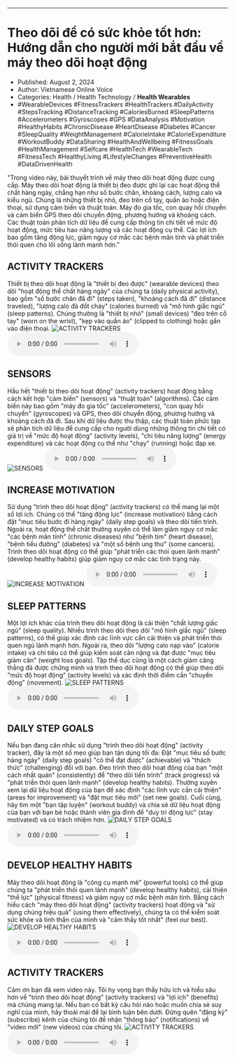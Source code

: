 
---

# Theo dõi để có sức khỏe tốt hơn: Hướng dẫn cho người mới bắt đầu về máy theo dõi hoạt động

- Published: August 2, 2024
- Author: Vietnamese Online Voice
- Categories: Health / Health Technology / **Health Wearables**
- #WearableDevices #FitnessTrackers #HealthTrackers #DailyActivity #StepsTracking #DistanceTracking #CaloriesBurned #SleepPatterns #Accelerometers #Gyroscopes #GPS #DataAnalysis #Motivation #HealthyHabits #ChronicDisease #HeartDisease #Diabetes #Cancer #SleepQuality #WeightManagement #CalorieIntake #CalorieExpenditure #WorkoutBuddy #DataSharing #HealthAndWellbeing #FitnessGoals #HealthManagement #Selfcare #HealthTech #WearableTech #FitnessTech #HealthyLiving #LifestyleChanges #PreventiveHealth #DataDrivenHealth

"Trong video này, bài thuyết trình về máy theo dõi hoạt động được cung cấp. Máy theo dõi hoạt động là thiết bị đeo được ghi lại các hoạt động thể chất hàng ngày, chẳng hạn như số bước chân, khoảng cách, lượng calo và kiểu ngủ. Chúng là những thiết bị nhỏ, đeo trên cổ tay, quần áo hoặc điện thoại, sử dụng cảm biến và thuật toán. Máy đo gia tốc, con quay hồi chuyển và cảm biến GPS theo dõi chuyển động, phương hướng và khoảng cách. Các thuật toán phân tích dữ liệu để cung cấp thông tin chi tiết về mức độ hoạt động, mức tiêu hao năng lượng và các hoạt động cụ thể. Các lợi ích bao gồm tăng động lực, giảm nguy cơ mắc các bệnh mãn tính và phát triển thói quen cho lối sống lành mạnh hơn."


## ACTIVITY TRACKERS

Thiết bị theo dõi hoạt động là "thiết bị đeo được" (wearable devices) theo dõi "hoạt động thể chất hàng ngày" của chúng ta (daily physical activity), bao gồm "số bước chân đã đi" (steps taken), "khoảng cách đã đi" (distance traveled), "lượng calo đã đốt cháy" (calories burned) và "mô hình giấc ngủ" (sleep patterns). Chúng thường là "thiết bị nhỏ" (small devices) "đeo trên cổ tay" (worn on the wrist), "kẹp vào quần áo" (clipped to clothing) hoặc gắn vào điện thoại.
![ACTIVITY TRACKERS](https://http-archiver-apis-production-80.schnworks.com/storage/images/transitions/2024-08-02/transition-16776178351-Montserrat-Bold-880E4F.jpg)
<audio controls>
    <source src="https://http-archiver-apis-production-80.schnworks.com/storage/storage/audio/file-29057510072.mp3" type="audio/mpeg">
</audio>



## SENSORS

Hầu hết "thiết bị theo dõi hoạt động" (activity trackers) hoạt động bằng cách kết hợp "cảm biến" (sensors) và "thuật toán" (algorithms). Các cảm biến này bao gồm "máy đo gia tốc" (accelerometers), "con quay hồi chuyển" (gyroscopes) và GPS, theo dõi chuyển động, phương hướng và khoảng cách đã đi. Sau khi dữ liệu được thu thập, các thuật toán phức tạp sẽ phân tích dữ liệu để cung cấp cho người dùng những thông tin chi tiết có giá trị về "mức độ hoạt động" (activity levels), "chi tiêu năng lượng" (energy expenditure) và các hoạt động cụ thể như "chạy" (running) hoặc đạp xe.
![SENSORS](https://http-archiver-apis-production-80.schnworks.com/storage/images/transitions/2024-08-02/transition-38808294291-Montserrat-Bold-512DA8.jpg)
<audio controls>
    <source src="https://http-archiver-apis-production-80.schnworks.com/storage/storage/audio/file-11451966769.mp3" type="audio/mpeg">
</audio>



## INCREASE MOTIVATION

Sử dụng "trình theo dõi hoạt động" (activity trackers) có thể mang lại một số lợi ích. Chúng có thể "tăng động lực" (increase motivation) bằng cách đặt "mục tiêu bước đi hàng ngày" (daily step goals) và theo dõi tiến trình. Ngoài ra, hoạt động thể chất thường xuyên có thể làm giảm nguy cơ mắc "các bệnh mãn tính" (chronic diseases) như "bệnh tim" (heart disease), "bệnh tiểu đường" (diabetes) và "một số bệnh ung thư" (some cancers). Trình theo dõi hoạt động có thể giúp "phát triển các thói quen lành mạnh" (develop healthy habits) giúp giảm nguy cơ mắc các tình trạng này.
![INCREASE MOTIVATION](https://http-archiver-apis-production-80.schnworks.com/storage/images/transitions/2024-08-02/transition--49606984807-Montserrat-ExtraBold-9C27B0.jpg)
<audio controls>
    <source src="https://http-archiver-apis-production-80.schnworks.com/storage/storage/audio/file-7320298506.mp3" type="audio/mpeg">
</audio>



## SLEEP PATTERNS

Một lợi ích khác của trình theo dõi hoạt động là cải thiện "chất lượng giấc ngủ" (sleep quality). Nhiều trình theo dõi theo dõi "mô hình giấc ngủ" (sleep patterns), có thể giúp xác định các lĩnh vực cần cải thiện và phát triển thói quen ngủ lành mạnh hơn. Ngoài ra, theo dõi "lượng calo nạp vào" (calorie intake) và chi tiêu có thể giúp kiểm soát cân nặng và đạt được "mục tiêu giảm cân" (weight loss goals). Tập thể dục cũng là một cách giảm căng thẳng đã được chứng minh và trình theo dõi hoạt động có thể giúp theo dõi "mức độ hoạt động" (activity levels) và xác định thời điểm cần "chuyển động" (movement).
![SLEEP PATTERNS](https://http-archiver-apis-production-80.schnworks.com/storage/images/transitions/2024-08-02/transition--38028503419-Montserrat-Thin-1A237E.jpg)
<audio controls>
    <source src="https://http-archiver-apis-production-80.schnworks.com/storage/storage/audio/file-25611157663.mp3" type="audio/mpeg">
</audio>



## DAILY STEP GOALS

Nếu bạn đang cân nhắc sử dụng "trình theo dõi hoạt động" (activity tracker), đây là một số mẹo giúp bạn tận dụng tối đa: Đặt "mục tiêu số bước hàng ngày" (daily step goals) "có thể đạt được" (achievable) và "thách thức" (challenging) đối với bạn. Đeo trình theo dõi hoạt động của bạn "một cách nhất quán" (consistently) để "theo dõi tiến trình" (track progress) và "phát triển thói quen lành mạnh" (develop healthy habits). Thường xuyên xem lại dữ liệu hoạt động của bạn để xác định "các lĩnh vực cần cải thiện" (areas for improvement) và "đặt mục tiêu mới" (set new goals). Cuối cùng, hãy tìm một "bạn tập luyện" (workout buddy) và chia sẻ dữ liệu hoạt động của bạn với bạn bè hoặc thành viên gia đình để "duy trì động lực" (stay motivated) và có trách nhiệm hơn.
![DAILY STEP GOALS](https://http-archiver-apis-production-80.schnworks.com/storage/images/transitions/2024-08-02/transition--6793196420-Montserrat-ExtraBold-512DA8.jpg)
<audio controls>
    <source src="https://http-archiver-apis-production-80.schnworks.com/storage/storage/audio/file-10723397924.mp3" type="audio/mpeg">
</audio>



## DEVELOP HEALTHY HABITS

Máy theo dõi hoạt động là "công cụ mạnh mẽ" (powerful tools) có thể giúp chúng ta "phát triển thói quen lành mạnh" (develop healthy habits), cải thiện "thể lực" (physical fitness) và giảm nguy cơ mắc bệnh mãn tính. Bằng cách hiểu cách "máy theo dõi hoạt động" (activity trackers) hoạt động và "sử dụng chúng hiệu quả" (using them effectively), chúng ta có thể kiểm soát sức khỏe và tinh thần của mình và "cảm thấy tốt nhất" (feel our best).
![DEVELOP HEALTHY HABITS](https://http-archiver-apis-production-80.schnworks.com/storage/images/transitions/2024-08-02/transition--27770208150-Montserrat-ExtraBold-673AB7.jpg)
<audio controls>
    <source src="https://http-archiver-apis-production-80.schnworks.com/storage/storage/audio/file-19126003445.mp3" type="audio/mpeg">
</audio>



## ACTIVITY TRACKERS

Cảm ơn bạn đã xem video này. Tôi hy vọng bạn thấy hữu ích và hiểu sâu hơn về "trình theo dõi hoạt động" (activity trackers) và "lợi ích" (benefits) mà chúng mang lại. Nếu bạn có bất kỳ câu hỏi nào hoặc muốn chia sẻ suy nghĩ của mình, hãy thoải mái để lại bình luận bên dưới. Đừng quên "đăng ký" (subscribe) kênh của chúng tôi để nhận "thông báo" (notifications) về "video mới" (new videos) của chúng tôi.
![ACTIVITY TRACKERS](https://http-archiver-apis-production-80.schnworks.com/storage/images/transitions/2024-08-02/transition-33450624993-Montserrat-ExtraBold-004895.jpg)
<audio controls>
    <source src="https://http-archiver-apis-production-80.schnworks.com/storage/storage/audio/file-31790108889.mp3" type="audio/mpeg">
</audio>

